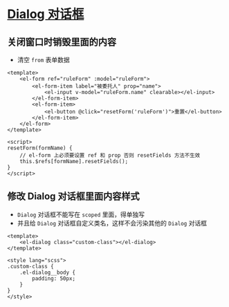 # [Dialog 对话框](https://element-plus.gitee.io/zh-CN/component/dialog.html)

## 关闭窗口时销毁里面的内容
- 清空 `from` 表单数据
```vue
<template>
	<el-form ref="ruleForm" :model="ruleForm">
		<el-form-item label="被委托人" prop="name">
			<el-input v-model="ruleForm.name" clearable></el-input>
		</el-form-item>
		<el-form-item>
			<el-button @click="resetForm('ruleForm')">重置</el-button>
		</el-form-item>
	</el-form>
</template>

<script>
resetForm(formName) {
	// el-form 上必须要设置 ref 和 prop 否则 resetFields 方法不生效
	this.$refs[formName].resetFields();
}
</script>
```

## 修改 Dialog 对话框里面内容样式
- `Dialog` 对话框不能写在 `scoped` 里面，得单独写
- 并且给 `Dialog` 对话框自定义类名，这样不会污染其他的 `Dialog` 对话框
``` vue
<template>
	<el-dialog class="custom-class"></el-dialog>
</template>

<style lang="scss">
.custom-class {
	.el-dialog__body {
		padding: 50px;
	}
}
</style>
```